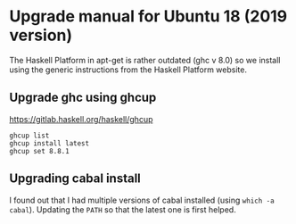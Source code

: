 # Upgrade manual for Ubuntu 18 (2019 version)

The Haskell Platform in apt-get is rather outdated (ghc v 8.0) so we install using the generic instructions from the Haskell Platform website.

## Upgrade ghc using ghcup

https://gitlab.haskell.org/haskell/ghcup

```
ghcup list
ghcup install latest
ghcup set 8.8.1
```

## Upgrading cabal install

I found out that I had multiple versions of cabal installed (using `which -a cabal`). Updating the `PATH` so that the latest one is first helped.
